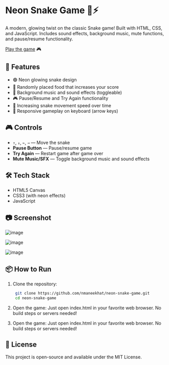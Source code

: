 # Neon Snake Game 🐍⚡

A modern, glowing twist on the classic Snake game! Built with HTML, CSS, and JavaScript. Includes sound effects, background music, mute functions, and pause/resume functionality.

[Play the game]( https://github.com/nmaneekhat/neon-snake-game/tree/master) 🎮

## 🚀 Features

- 🟢 Neon glowing snake design
- 🍎 Randomly placed food that increases your score
- 🎵 Background music and sound effects (toggleable)
- 🎮 Pause/Resume and Try Again functionality
- 🔄 Increasing snake movement speed over time
- 📱 Responsive gameplay on keyboard (arrow keys)

## 🎮 Controls

- `↑`, `↓`, `←`, `→` — Move the snake
- **Pause Button** — Pause/resume game
- **Try Again** — Restart game after game over
- **Mute Music/SFX** — Toggle background music and sound effects

## 🛠️ Tech Stack

- HTML5 Canvas
- CSS3 (with neon effects)
- JavaScript

## 📷 Screenshot

![image](https://github.com/user-attachments/assets/7fe26b8e-1275-4725-948e-db980dce2421)

![image](https://github.com/user-attachments/assets/54d5dc66-34b6-4880-9444-ff7c8b520925)

![image](https://github.com/user-attachments/assets/a345a7d6-6d53-446b-a13b-00e0f488258d)

## 📦 How to Run
1. Clone the repository:
   ```bash
    git clone https://github.com/nmaneekhat/neon-snake-game.git
    cd neon-snake-game
2. Open the game:
   Just open index.html in your favorite web browser. No build steps or servers needed!

3. Open the game:
   Just open index.html in your favorite web browser. No build steps or servers needed!

## 📄 License
This project is open-source and available under the MIT License.
